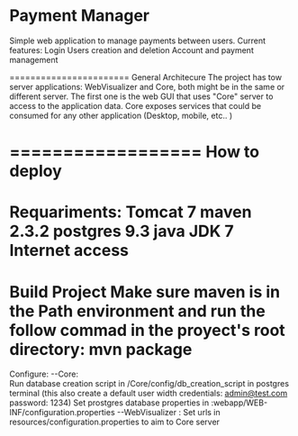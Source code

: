Payment Manager 
======================== 
Simple web application to manage payments between users. 
Current features: 
Login 
Users creation and deletion 
Account and payment management  
 
======================= 
General Architecure 
The project has tow server applications: WebVisualizer and Core, both might be in the same or different server. The first one is the web GUI that uses "Core" server to access to the application data. Core exposes services that could be consumed for any other application (Desktop, mobile, etc.. )  
 
================== 
How to deploy 
================== 
Requariments: 
Tomcat 7 
maven 2.3.2 
postgres 9.3 
java JDK 7 
Internet access 
============= 
Build Project 
Make sure maven is in the Path environment and run the follow commad in the proyect's root directory: 
mvn package   
=========== 
Configure: 
--Core:  
Run database creation script in /Core/config/db_creation_script in postgres terminal (this also create a default user width credentials: admin@test.com password: 1234) 
Set prostgres database properties in :webapp/WEB-INF/configuration.properties 
--WebVisualizer : 
Set urls in resources/configuration.properties to aim to Core server
